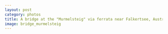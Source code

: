 ```yaml
---
layout: post
category: photos
title: A bridge at the "Murmelsteig" via ferrata near Falkertsee, Austria.
image: bridge_murmelsteig
---
```

